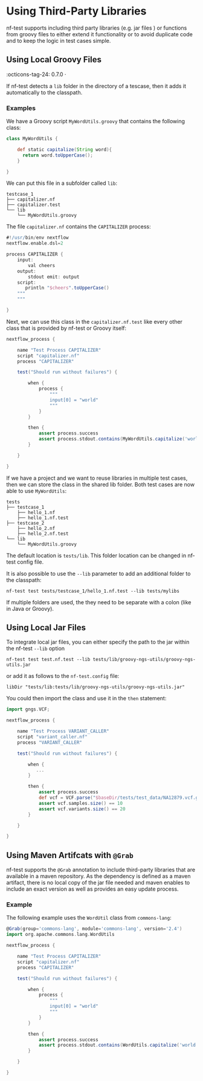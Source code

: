 # Using Third-Party Libraries

nf-test supports including third party libraries (e.g. jar files ) or functions from groovy files to either extend it functionality or to avoid duplicate code and to keep the logic in test cases simple.

## Using Local Groovy Files

:octicons-tag-24: 0.7.0 ·

If nf-test detects a `lib` folder in the directory of a tescase, then it adds it automatically to the classpath.

### Examples
We have a Groovy script `MyWordUtils.groovy` that contains the following class:

```Groovy
class MyWordUtils {

    def static capitalize(String word){
      return word.toUpperCase();
    }

}
```

We can put this file in a subfolder called `lib`:

```
testcase_1
├── capitalizer.nf
├── capitalizer.test
└── lib
    └── MyWordUtils.groovy
```

The file `capitalizer.nf` contains the `CAPITALIZER` process:

```Groovy
#!/usr/bin/env nextflow
nextflow.enable.dsl=2

process CAPITALIZER {
    input:
        val cheers
    output:
        stdout emit: output
    script:
       println "$cheers".toUpperCase()
    """
    """

}
```

Next, we can use this class in the `capitalizer.nf.test` like every other class that is provided by nf-test or Groovy itself:

```Groovy
nextflow_process {

    name "Test Process CAPITALIZER"
    script "capitalizer.nf"
    process "CAPITALIZER"

    test("Should run without failures") {

        when {
            process {
                """
                input[0] = "world"
                """
            }
        }

        then {
            assert process.success
            assert process.stdout.contains(MyWordUtils.capitalize('world'))
        }

    }

}
```

If we have a project and we want to reuse libraries in multiple test cases, then we can store the class in the shared lib folder. Both test cases are now able to use `MyWordUtils`:

```
tests
├── testcase_1
    ├── hello_1.nf
    ├── hello_1.nf.test
├── testcase_2
    ├── hello_2.nf
    ├── hello_2.nf.test
└── lib
    └── MyWordUtils.groovy
```

The default location is `tests/lib`. This folder location can be changed in nf-test config file.

It is also possible to use the `--lib` parameter to add an additional folder to the classpath:

```
nf-test test tests/testcase_1/hello_1.nf.test --lib tests/mylibs
```

If multiple folders are used, the they need to be separate with a colon (like in Java or Groovy).

## Using Local Jar Files

To integrate local jar files, you can either specify the path to the jar within the nf-test `--lib` option 

```
nf-test test test.nf.test --lib tests/lib/groovy-ngs-utils/groovy-ngs-utils.jar
```

or add it as follows to the `nf-test.config` file:

```
libDir "tests/lib:tests/lib/groovy-ngs-utils/groovy-ngs-utils.jar"
```

You could then import the class and use it in the `then` statement:

```Groovy
import gngs.VCF;

nextflow_process {

    name "Test Process VARIANT_CALLER"
    script "variant_caller.nf"
    process "VARIANT_CALLER"

    test("Should run without failures") {

        when {
           ...
        }

        then {
            assert process.success             
            def vcf = VCF.parse("$baseDir/tests/test_data/NA12879.vcf.gz")
            assert vcf.samples.size() == 10
            assert vcf.variants.size() == 20
        }

    }

}
```

## Using Maven Artifcats with `@Grab`

nf-test supports the `@Grab` annotation to include third-party libraries that are available in a maven repository. As the dependency is defined as a maven artifact, there is no local copy of the jar file needed and maven enables to include an exact version as well as provides an easy update process.

### Example

The following example uses the `WordUtil` class from `commons-lang`:

```Groovy
@Grab(group='commons-lang', module='commons-lang', version='2.4')
import org.apache.commons.lang.WordUtils

nextflow_process {

    name "Test Process CAPITALIZER"
    script "capitalizer.nf"
    process "CAPITALIZER"

    test("Should run without failures") {

        when {
            process {
                """
                input[0] = "world"
                """
            }
        }

        then {
            assert process.success
            assert process.stdout.contains(WordUtils.capitalize('world'))
        }

    }

}
```
